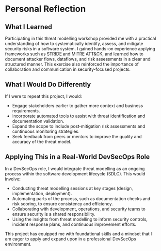 # Personal Reflection

## What I Learned

Participating in this threat modelling workshop provided me with a practical understanding of how to systematically identify, assess, and mitigate security risks in a software system. I gained hands-on experience applying frameworks such as STRIDE and MITRE ATT&CK, and learned how to document attacker flows, dataflows, and risk assessments in a clear and structured manner. This exercise also reinforced the importance of collaboration and communication in security-focused projects.

## What I Would Do Differently

If I were to repeat this project, I would:
- Engage stakeholders earlier to gather more context and business requirements.
- Incorporate automated tools to assist with threat identification and documentation validation.
- Expand the scope to include post-mitigation risk assessments and continuous monitoring strategies.
- Seek feedback from peers or mentors to improve the quality and accuracy of the threat model.

## Applying This in a Real-World DevSecOps Role

In a DevSecOps role, I would integrate threat modelling as an ongoing process within the software development lifecycle (SDLC). This would involve:
- Conducting threat modelling sessions at key stages (design, implementation, deployment).
- Automating parts of the process, such as documentation checks and risk scoring, to ensure consistency and efficiency.
- Collaborating with development, operations, and security teams to ensure security is a shared responsibility.
- Using the insights from threat modelling to inform security controls, incident response plans, and continuous improvement efforts.

This project has equipped me with foundational skills and a mindset that I am eager to apply and expand upon in a professional DevSecOps environment. 